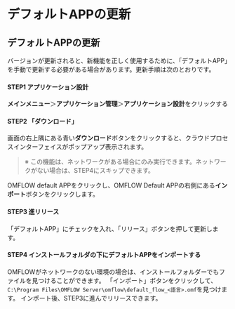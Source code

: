 # デフォルトAPPの更新

## デフォルトAPPの更新

バージョンが更新されると、新機能を正しく使用するために、「デフォルトAPP」を手動で更新する必要がある場合があります。更新手順は次のとおりです。

#### STEP1 アプリケーション設計

**メインメニュー**＞**アプリケーション管理**＞**アプリケーション設計**をクリックする

#### STEP2 「ダウンロード」

画面の右上隅にある青い**ダウンロード**ボタンをクリックすると、クラウドプロセスインターフェイスがポップアップ表示されます。

> ※ この機能は、ネットワークがある場合にのみ実行できます。ネットワークがない場合は、STEP4にスキップできます。

OMFLOW default APPをクリックし、OMFLOW Default APPの右側にある**インポート**ボタンをクリックします。

#### STEP3 進リリース

「デフォルトAPP」にチェックを入れ、「リリース」ボタンを押して更新します。

#### STEP4 インストールフォルダの下にデフォルトAPPをインポートする

OMFLOWがネットワークのない環境の場合は、インストールフォルダーでもファイルを見つけることができます。 「インポート」ボタンをクリックして、`C:\Program Files\OMFLOW Server\omflow\default_flow_<語言>.omf`を見つけます。 インポート後、STEP3に進んでリリースできます。
